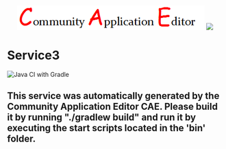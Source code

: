 <p align="center">
  <img src="https://github.com/PhilCAEOrg2/microservice-178/blob/master/img/logo.png" />
  <img src="https://raw.githubusercontent.com/rwth-acis/las2peer/master/img/logo/bitmap/las2peer-logo-128x128.png" />
</p>

Service3
===================
![Java CI with Gradle](https://github.com/PhilCAEOrg2/microservice-178/workflows/Java%20CI%20with%20Gradle/badge.svg?branch=master)


This service was automatically generated by the Community Application Editor CAE. Please build it by running "./gradlew build" and run it by executing the start scripts located in the 'bin' folder.
---------------
